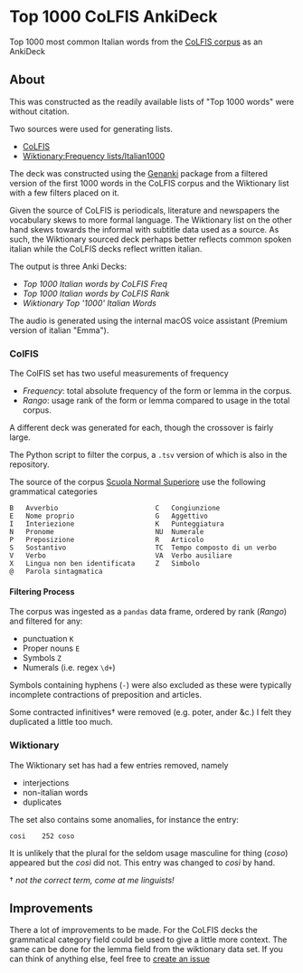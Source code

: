 # Top 1000 CoLFIS AnkiDeck
Top 1000 most common Italian words from the [CoLFIS corpus](https://linguistica.sns.it/CoLFIS/Download_eng.htm) as an AnkiDeck

## About

This was constructed as the readily available lists of "Top 1000 words" were without citation.

Two sources were used for generating lists.

- [CoLFIS](https://www.istc.cnr.it/en/grouppage/colfis)
- [Wiktionary:Frequency lists/Italian1000](https://en.m.wiktionary.org/wiki/Wiktionary:Frequency_lists/Italian1000)

The deck was constructed using the [Genanki](https://github.com/kerrickstaley/genanki) package from a filtered version of the first 1000 words in the CoLFIS corpus and the Wiktionary list with a few filters placed on it.

Given the source of CoLFIS is periodicals, literature and newspapers the vocabulary skews to more formal language. The Wiktionary list on the other hand skews towards the informal with subtitle data used as a source. As such, the Wiktionary sourced deck perhaps better reflects common spoken italian while the CoLFIS decks reflect written italian.

The output is three Anki Decks:

- _Top 1000 Italian words by CoLFIS Freq_
- _Top 1000 Italian words by CoLFIS Rank_
- _Wiktionary Top '1000' Italian Words_

The audio is generated using the internal macOS voice assistant (Premium version of italian "Emma").

### ColFIS

The ColFIS set has two useful measurements of frequency

- *Frequency*: total absolute frequency of the form or lemma in the corpus.
- *Rango*: usage rank of the form or lemma compared to usage in the total corpus.

A different deck was generated for each, though the crossover is fairly large.

The Python script to filter the corpus, a `.tsv` version of which is also in the repository.

The source of the corpus [Scuola Normal Superiore](https://linguistica.sns.it/CoLFIS/Lemmario.htm) use the following grammatical categories

```
B	Avverbio						C	Congiunzione
E	Nome proprio					G	Aggettivo
I	Interiezione					K	Punteggiatura
N	Pronome							NU	Numerale
P	Preposizione					R	Articolo
S	Sostantivo						TC	Tempo composto di un verbo
V	Verbo							VA	Verbo ausiliare
X	Lingua non ben identificata		Z	Simbolo
@	Parola sintagmatica
```

#### Filtering Process

The corpus was ingested as a `pandas` data frame, ordered by rank (_Rango_) and filtered for any: 
- punctuation `K`
- Proper nouns `E`
- Symbols `Z`
- Numerals (i.e. regex `\d+`)

Symbols containing hyphens (`-`) were also excluded as these were typically incomplete contractions of preposition and articles.

Some contracted infinitives† were removed (e.g. poter, ander &c.) I felt they duplicated a little too much.

### Wiktionary

The Wiktionary set has had a few entries removed, namely

- interjections
- non-italian words
- duplicates

The set also contains some anomalies, for instance the entry:

```csv
cosi	252	coso
```

It is unlikely that the plural for the seldom usage masculine for thing (_coso_) appeared but the _così_ did not. This entry was changed to _così_ by hand.

† _not the correct term, come at me linguists!_

## Improvements

There a lot of improvements to be made. For the CoLFIS decks the grammatical category field could be used to give a little more context. The same can be done for the lemma field from the wiktionary data set. If you can think of anything else, feel free to [create an issue](https://github.com/mhamilt/top-1000-colfis-anki-deck/issues)